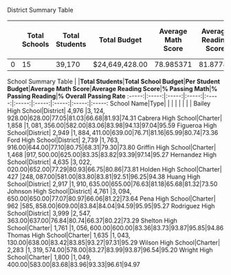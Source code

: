 

District Summary Table

|   | Total Schools | Total Students | Total Budget   | Average Math Score | Average Reading Score | % Passing Math | % Passing Reading | % Overall Passing Rate |
|---|---------------|----------------|----------------|--------------------|-----------------------|----------------|-------------------|------------------------|
| 0 | 15            | 39,170         | $24,649,428.00 | 78.985371          | 81.87784              | 74.98%         | 85.81%            | 80.43%                 |

School Summary Table
 | |**Total Students**|**Total School Budget**|**Per Student Budget**|**Average Math Score**|**Average Reading Score**|**% Passing Math**|**% Passing Reading**|**% Overall Passing Rate**
:-----:|:-----:|:-----:|:-----:|:-----:|:-----:|:-----:|:-----:|:-----:|:-----:
School Name|Type| | | | | | | | 
Bailey High School|District| 4,976 |$3,124,928.00 |$628.00|77.05|81.03|66.68|81.93|74.31
Cabrera High School|Charter| 1,858 |$1,081,356.00 |$582.00|83.06|83.98|94.13|97.04|95.59
Figueroa High School|District| 2,949 |$1,884,411.00 |$639.00|76.71|81.16|65.99|80.74|73.36
Ford High School|District| 2,739 |$1,763,916.00 |$644.00|77.10|80.75|68.31|79.30|73.80
Griffin High School|Charter| 1,468 |$917,500.00 |$625.00|83.35|83.82|93.39|97.14|95.27
Hernandez High School|District| 4,635 |$3,022,020.00 |$652.00|77.29|80.93|66.75|80.86|73.81
Holden High School|Charter| 427 |$248,087.00 |$581.00|83.80|83.81|92.51|96.25|94.38
Huang High School|District| 2,917 |$1,910,635.00 |$655.00|76.63|81.18|65.68|81.32|73.50
Johnson High School|District| 4,761 |$3,094,650.00 |$650.00|77.07|80.97|66.06|81.22|73.64
Pena High School|Charter| 962 |$585,858.00 |$609.00|83.84|84.04|94.59|95.95|95.27
Rodriguez High School|District| 3,999 |$2,547,363.00 |$637.00|76.84|80.74|66.37|80.22|73.29
Shelton High School|Charter| 1,761 |$1,056,600.00 |$600.00|83.36|83.73|93.87|95.85|94.86
Thomas High School|Charter| 1,635 |$1,043,130.00 |$638.00|83.42|83.85|93.27|97.31|95.29
Wilson High School|Charter| 2,283 |$1,319,574.00 |$578.00|83.27|83.99|93.87|96.54|95.20
Wright High School|Charter| 1,800 |$1,049,400.00 |$583.00|83.68|83.96|93.33|96.61|94.97